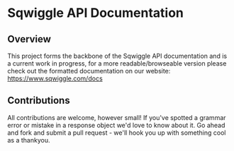 # Sqwiggle API Documentation

## Overview

This project forms the backbone of the Sqwiggle API documentation and is a current work in progress, for a more readable/browseable version please check out the formatted documentation on our website: https://www.sqwiggle.com/docs


## Contributions

All contributions are welcome, however small! If you've spotted a grammar error or mistake in a response
object we'd love to know about it. Go ahead and fork and submit a pull request - we'll hook you up with
something cool as a thankyou.
